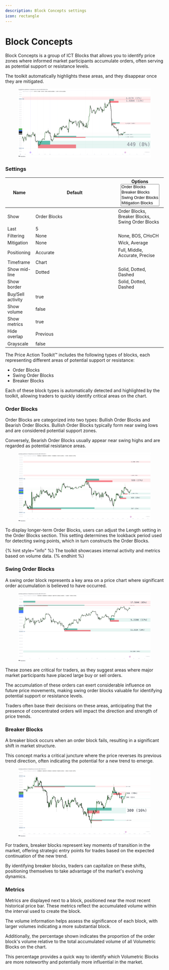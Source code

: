 ```yaml
---
description: Block Concepts settings
icon: rectangle
---
```


# Block Concepts

Block Concepts is a group of ICT Blocks that allows you to identify price zones where informed market participants accumulate orders, often serving as potential support or resistance levels.&#x20;

The toolkit automatically highlights these areas, and they disappear once they are mitigated.

<figure><img src="../../.gitbook/assets/docs-vob-001.png" alt=""><figcaption></figcaption></figure>

### Settings

<table><thead><tr><th>Name</th><th width="249">Default</th><th>Options<select multiple><option value="mEFT0f0UKPXF" label="Order Blocks" color="blue"></option><option value="UZS6rLmO5b1i" label="Breaker Blocks" color="blue"></option><option value="eN5zUBWmPU0F" label="Swing Order Blocks" color="blue"></option><option value="iAbKwOtaBGSU" label="Mitigation Blocks" color="blue"></option><option value="GtnR6R3fWvvc" label="Rejection Blocks" color="blue"></option><option value="6UkyBJFdAjhw" label="Propulsion Blocks" color="blue"></option><option value="QbboJ1dmgkiv" label="Vacuum Blocks" color="blue"></option><option value="lWBBABqc5gnw" label="Volume" color="blue"></option><option value="mcNpKttVcMEO" label="Pivot Points" color="blue"></option><option value="YzUiroSR7tOG" label="Previous" color="blue"></option><option value="Bba8vYrb7FPw" label="Recent" color="blue"></option><option value="2B7gVpKuMnUs" label="None" color="blue"></option><option value="wlhsjI9Bxj8f" label="BOS" color="blue"></option><option value="hiTfEvb12zCH" label="CHoCH" color="blue"></option><option value="rh4Gi7253aES" label="Absolute" color="blue"></option><option value="XjIFvJ9bNStV" label="Middle" color="blue"></option><option value="80S2zLrZMTvv" label="Full" color="blue"></option><option value="14CEnwzgrD9C" label="Accurate" color="blue"></option><option value="JatpLHi2IGTK" label="Precise" color="blue"></option><option value="R0QXvma8NzK9" label="Solid" color="blue"></option><option value="GKtD4llMd5Go" label="Dotted" color="blue"></option><option value="dpEcNQ4GIx44" label="Dashed" color="blue"></option><option value="AhNHzR7qOTOD" label="Wick" color="blue"></option><option value="64GWnrsSN3MK" label="Average" color="blue"></option></select></th></tr></thead><tbody><tr><td>Show</td><td>Order Blocks</td><td><span data-option="mEFT0f0UKPXF">Order Blocks, </span><span data-option="UZS6rLmO5b1i">Breaker Blocks, </span><span data-option="eN5zUBWmPU0F">Swing Order Blocks</span></td></tr><tr><td>Last</td><td>5</td><td></td></tr><tr><td>Filtering</td><td>None</td><td><span data-option="2B7gVpKuMnUs">None, </span><span data-option="wlhsjI9Bxj8f">BOS, </span><span data-option="hiTfEvb12zCH">CHoCH</span></td></tr><tr><td>Mitigation</td><td>None</td><td><span data-option="AhNHzR7qOTOD">Wick, </span><span data-option="64GWnrsSN3MK">Average</span></td></tr><tr><td>Positioning</td><td>Accurate</td><td><span data-option="80S2zLrZMTvv">Full, </span><span data-option="XjIFvJ9bNStV">Middle, </span><span data-option="14CEnwzgrD9C">Accurate, </span><span data-option="JatpLHi2IGTK">Precise</span></td></tr><tr><td>Timeframe</td><td>Chart</td><td></td></tr><tr><td>Show mid-line</td><td>Dotted</td><td><span data-option="R0QXvma8NzK9">Solid, </span><span data-option="GKtD4llMd5Go">Dotted, </span><span data-option="dpEcNQ4GIx44">Dashed</span></td></tr><tr><td>Show border</td><td></td><td><span data-option="R0QXvma8NzK9">Solid, </span><span data-option="GKtD4llMd5Go">Dotted, </span><span data-option="dpEcNQ4GIx44">Dashed</span></td></tr><tr><td>Buy/Sell activity</td><td>true</td><td></td></tr><tr><td>Show volume</td><td>false</td><td></td></tr><tr><td>Show metrics</td><td>true</td><td></td></tr><tr><td>Hide overlap</td><td>Previous</td><td></td></tr><tr><td>Grayscale</td><td>false</td><td></td></tr></tbody></table>

The Price Action Toolkit™ includes the following types of blocks, each representing different areas of potential support or resistance:

* Order Blocks
* Swing Order Blocks
* Breaker Blocks

Each of these block types is automatically detected and highlighted by the toolkit, allowing traders to quickly identify critical areas on the chart.

### Order Blocks

Order Blocks are categorized into two types: Bullish Order Blocks and Bearish Order Blocks. Bullish Order Blocks typically form near swing lows and are considered potential support zones.&#x20;

Conversely, Bearish Order Blocks usually appear near swing highs and are regarded as potential resistance areas.

<figure><img src="../../.gitbook/assets/docs-ob-002.png" alt=""><figcaption></figcaption></figure>

To display longer-term Order Blocks, users can adjust the Length setting in the Order Blocks section. This setting determines the lookback period used for detecting swing points, which in turn constructs the Order Blocks.

{% hint style="info" %}
The toolkit showcases internal activity and metrics based on volume data.
{% endhint %}

### Swing Order Blocks

A swing order block represents a key area on a price chart where significant order accumulation is believed to have occurred.&#x20;

<figure><img src="../../.gitbook/assets/docs-sob-001.png" alt=""><figcaption></figcaption></figure>

These zones are critical for traders, as they suggest areas where major market participants have placed large buy or sell orders.&#x20;

The accumulation of these orders can exert considerable influence on future price movements, making swing order blocks valuable for identifying potential support or resistance levels.&#x20;

Traders often base their decisions on these areas, anticipating that the presence of concentrated orders will impact the direction and strength of price trends.

### Breaker Blocks

A breaker block occurs when an order block fails, resulting in a significant shift in market structure.&#x20;

This concept marks a critical juncture where the price reverses its previous trend direction, often indicating the potential for a new trend to emerge.&#x20;

<figure><img src="../../.gitbook/assets/docs-bb-001.png" alt=""><figcaption></figcaption></figure>

For traders, breaker blocks represent key moments of transition in the market, offering strategic entry points for trades based on the expected continuation of the new trend.&#x20;

By identifying breaker blocks, traders can capitalize on these shifts, positioning themselves to take advantage of the market's evolving dynamics.

### Metrics

Metrics are displayed next to a block, positioned near the most recent historical price bar. These metrics reflect the accumulated volume within the interval used to create the block.&#x20;

The volume information helps assess the significance of each block, with larger volumes indicating a more substantial block.

Additionally, the percentage shown indicates the proportion of the order block's volume relative to the total accumulated volume of all Volumetric Blocks on the chart.&#x20;

This percentage provides a quick way to identify which Volumetric Blocks are more noteworthy and potentially more influential in the market.
